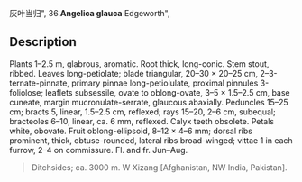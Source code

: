 灰叶当归",
36.**Angelica glauca** Edgeworth",

## Description
Plants 1–2.5 m, glabrous, aromatic. Root thick, long-conic. Stem stout, ribbed. Leaves long-petiolate; blade triangular, 20–30 × 20–25 cm, 2–3-ternate-pinnate, primary pinnae long-petiolulate, proximal pinnules 3-foliolose; leaflets subsessile, ovate to oblong-ovate, 3–5 × 1.5–2.5 cm, base cuneate, margin mucronulate-serrate, glaucous abaxially. Peduncles 15–25 cm; bracts 5, linear, 1.5–2.5 cm, reflexed; rays 15–20, 2–6 cm, subequal; bracteoles 6–10, linear, ca. 6 mm, reflexed. Calyx teeth obsolete. Petals white, obovate. Fruit oblong-ellipsoid, 8–12 × 4–6 mm; dorsal ribs prominent, thick, obtuse-rounded, lateral ribs broad-winged; vittae 1 in each furrow, 2–4 on commissure. Fl. and fr. Jun–Aug.

> Ditchsides; ca. 3000 m. W Xizang [Afghanistan, NW India, Pakistan].

